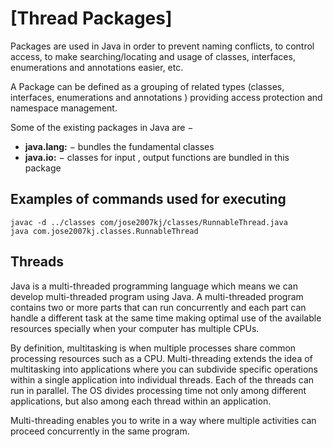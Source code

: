 # [Thread Packages]
Packages are used in Java in order to prevent naming conflicts, to control access, to make searching/locating and usage of classes, interfaces, enumerations and annotations easier, etc.

A Package can be defined as a grouping of related types (classes, interfaces, enumerations and annotations ) providing access protection and namespace management.

Some of the existing packages in Java are −

* **java.lang:** − bundles the fundamental classes
* **java.io:** − classes for input , output functions are bundled in this package


## Examples of commands used for executing



```
javac -d ../classes com/jose2007kj/classes/RunnableThread.java
java com.jose2007kj.classes.RunnableThread 
```



## Threads

Java is a multi-threaded programming language which means we can develop multi-threaded program using Java. A multi-threaded program contains two or more parts that can run concurrently and each part can handle a different task at the same time making optimal use of the available resources specially when your computer has multiple CPUs.

By definition, multitasking is when multiple processes share common processing resources such as a CPU. Multi-threading extends the idea of multitasking into applications where you can subdivide specific operations within a single application into individual threads. Each of the threads can run in parallel. The OS divides processing time not only among different applications, but also among each thread within an application.

Multi-threading enables you to write in a way where multiple activities can proceed concurrently in the same program.
